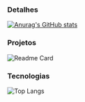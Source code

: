 ### Detalhes
[![Anurag's GitHub stats](https://github-readme-stats.vercel.app/api?username=devfernandodev&show_icons=true&theme=dark)](https://github.com/anuraghazra/github-readme-stats)
### Projetos
![Readme Card](https://github-readme-stats.vercel.app/api/pin/?username=devfernandodev&repo=Tik-Tok&theme=dark)

### Tecnologias
![Top Langs](https://github-readme-stats.vercel.app/api/top-langs/?username=devfernandodev&layout=compact)
